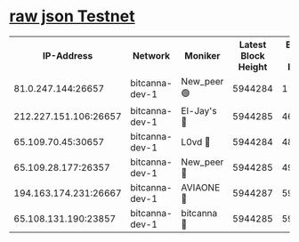 [raw json Testnet](https://rpc-check.bcat.stavr.tech/bcat/rpc-bcat-result.json)
=


<table><tr><th>IP-Address</th><th>Network</th><th>Moniker</th><th>Latest Block Height</th><th>Earliest Block Height</th><th>Catching Up</th><th>Tx Index</th><th>Voting Power</th><th>Scan Time</th></tr><tr><td>81.0.247.144:26657</td><td>bitcanna-dev-1</td><td>New_peer 🟢</td><td>5944284</td><td>1</td><td>False</td><td>on</td><td>0</td><td>2024-01-12T14:11:39.293548841UTC</td></tr><tr><td>212.227.151.106:26657</td><td>bitcanna-dev-1</td><td>El-Jay's 🔴</td><td>5944285</td><td>4670391</td><td>False</td><td>on</td><td>2218164</td><td>2024-01-12T14:11:46.030191147UTC</td></tr><tr><td>65.109.70.45:30657</td><td>bitcanna-dev-1</td><td>L0vd 🔴</td><td>5944284</td><td>4828155</td><td>False</td><td>on</td><td>7920</td><td>2024-01-12T14:11:39.682725090UTC</td></tr><tr><td>65.109.28.177:26357</td><td>bitcanna-dev-1</td><td>New_peer 🔴</td><td>5944285</td><td>4952911</td><td>False</td><td>on</td><td>2237067</td><td>2024-01-12T14:11:46.393254579UTC</td></tr><tr><td>194.163.174.231:26667</td><td>bitcanna-dev-1</td><td>AVIAONE 🔴</td><td>5944287</td><td>5934001</td><td>False</td><td>on</td><td>1949865</td><td>2024-01-12T14:11:53.217036993UTC</td></tr><tr><td>65.108.131.190:23857</td><td>bitcanna-dev-1</td><td>bitcanna 🔴</td><td>5944285</td><td>5940285</td><td>False</td><td>off</td><td>82368</td><td>2024-01-12T14:11:46.705363939UTC</td></tr></table>